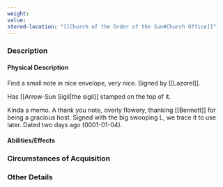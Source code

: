 ```yaml
---
weight: 
value: 
stored-location: "[[Church of the Order of the Sun#Church Office]]"
---
```


### Description

#### Physical Description

Find a small note in nice envelope, very nice. Signed by [[Lazorel]]. 

Has [[Arrow-Sun Sigil|the sigil]] stamped on the top of it.

Kinda a memo. A thank you note, overly flowery, thanking [[Bennett]] for being a gracious host. Signed with the big swooping L, we trace it to use later. Dated two days ago (0001-01-04).



#### Abilities/Effects

### Circumstances of Acquisition

### Other Details

